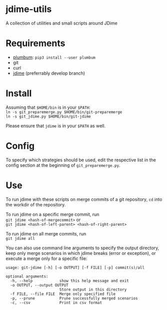 # jdime-utils
A collection of utilities and small scripts around JDime

# Requirements
* [plumbum](https://plumbum.readthedocs.io/en/latest/): `pip3 install --user plumbum`
* git
* curl
* [jdime](https://github.com/xai/jdime) (preferrably develop branch)

# Install
Assuming that `$HOME/bin` is in your `$PATH`:  
`ln -s git_preparemerge.py $HOME/bin/git-preparemerge`  
`ln -s git_jdime.py $HOME/bin/git-jdime`  

Please ensure that `jdime` is in your `$PATH` as well.

# Config
To specify which strategies should be used, edit the respective list
in the config section at the beginning of `git_preparemerge.py`.

# Use
To run jdime with these scripts on merge commits of a git repository, 
`cd` into the workdir of the repository.

To run jdime on a specific merge commit, run  
`git jdime <hash-of-mergecommit>` or  
`git jdime <hash-of-left-parent> <hash-of-right-parent>`

To run jdime on all merge commits, run  
`git jdime all`

You can also use command line arguments to specify the output directory,
keep only merge scenarios in which jdime breaks (error or exception),
or execute a merge only for a specific file:  
```
usage: git-jdime [-h] [-o OUTPUT] [-f FILE] [-p] commit(s)/all

optional arguments:
  -h, --help            show this help message and exit
  -o OUTPUT, --output OUTPUT
                        Store output in this directory
  -f FILE, --file FILE  Merge only specified file
  -p, --prune           Prune successfully merged scenarios
  -c, --csv             Print in csv format
  ```
